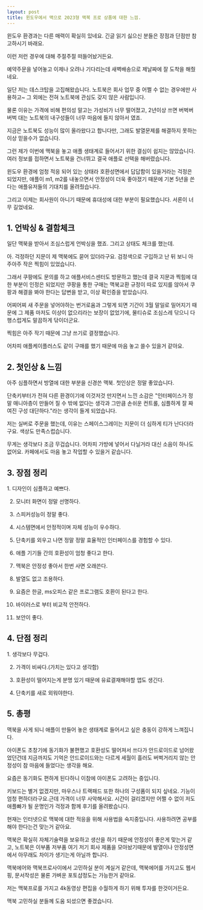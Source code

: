 ```yaml
---
layout: post
title: 윈도우에서 맥으로 2023형 맥북 프로 상품에 대한 느낌. 
---
```


윈도우 환경과는 다른 매력이 확실히 있네요.
긴글 읽기 싫으신 분들은 장점과 단점만 참고하시기 바래요.

이런 저런 경우에 대해 주절주절 떠들어놨거든요.

예약주문을 넣어놓고 이제나 오려나 기다리는데 새벽배송으로 제날짜에 잘 도착을 해줬네요.

일단 저는 데스크탑을 고집해왔습니다.
노트북은 회사 업무 중 어쩔 수 없는 경우에만 사용하고~ 그 외에는 전혀 노트북에 관심도 갖지 않은 사람입니다.

물론 이유는 가격에 비해 편의성 말고는 가성비가 너무 떨어졌고, 2년이상 쓰면 버벅버버벅 대는 노트북의 내구성들이 너무 마음에 들지 않아서 였죠.

지금은 노트북도 성능이 많이 올라왔다고 합니다만, 그래도 발열문제를 해결하지 못하는이상 믿을수가 없습니다.

그런 제가 이번에 맥북을 놓고 애플 생태계로 들어서기 위한 결심이 쉽지는 않았습니다.
여러 정보를 접하면서 노트북을 건너뛰고 결국 애플로 선택을 해버렸습니다.

윈도우 환경에 엄청 적응 되어 있는 상태라 호환성면에서 답답함이 있을거라는 걱정은 되었지만,
애플이 m1, m2를 내놓으면서 안정성이 더욱 좋아졌기 때문에 기본 5년을 쓴다는 애플유저들의 기대치를 올려줬습니다.

그리고 이제는 회사원이 아니기 때문에 휴대성에 대한 부분이 필요했습니다.
서론이 너무 길었네요.




<h2>1. 언박싱 & 결함체크</h2>
일단 맥북을 받아서 조심스럽게 언박싱을 했죠. 그리고 상태도 체크를 했는데.

아. 걱정하던 지문이 제 맥북에도 묻어 있더라구요. 검정색으로 구입하고 난 뒤 보니 아주아주 작은 찍힘이 있었습니다.

그래서 쿠팡에도 문의를 하고 애플서비스센터도 방문하고 했는데 결국 지문과 찍힘에 대한 부분이 인정은 되었지만 쿠팡을 통한 구매는 맥북교환 규정이 따로 있지를 않아서 쿠팡과 해결을 봐야 한다는 답변을 받고, 이상 확인증을 받았습니다.

어찌어찌 새 주문을 넣어야하는 번거로움과 그렇게 되면 기간이 3월 말일로 밀어지기 때문에 그 제품 마저도
이상이 없으리라는 보장이 없었기에, 물티슈로 조심스레 닦으니 다행스럽게도 말끔하게 닦이더군요.

찍힘은 아주 작기 때문에 그냥 쓰기로 결정했습니다.

어차피 애플케이플러스도 같이 구매를 했기 때문에 마음 놓고 쓸수 있을거 같아요.



<h2>2. 첫인상 & 느낌</h2>
아주 심플하면서 방열에 대한 부분을 신경쓴 맥북. 첫인상은 정말 좋았습니다.

단축키부터가 전혀 다른 환경이기에 이것저것 만지면서 느낀 소감은 "인터페이스가 정말 매니아층이 만들어 질 수 밖에 없다는 생각과 그만큼 손쉬운 컨트롤, 심플하게 잘 짜여진 구성 대단하다."라는 생각이 들게 되었습니다.

저는 실버로 주문을 했는데, 이유는 스페이스그레이는 지문이 더 심하게 티가 난다더라구요.
색상도 만족스럽습니다.

무게는 생각보다 조금 무겁습니다. 어차피 가방에 넣어서 다닐거라 대신 소음이 하나도 없어요. 카페에서도 마음 놓고 작업할 수 있을거 같습니다.



<h2>3. 장점 정리</h2>
1. 디자인이 심플하고 예쁘다.

2. 모니터 화면이 정말 선명하다.

3. 스피커성능이 정말 좋다.

4. 시스템면에서 안정적이며 자체 성능이 우수하다.

5. 단축키를 외우고 나면 정말 정말 효율적인 인터페이스를 경험할 수 있다.

6. 애플 기기들 간의 호환성이 엄청 좋다고 한다.

7. 맥북은 안정성 좋아서 한번 사면 오래쓴다.

8. 발열도 없고 조용하다.

9. 요즘은 한글, ms오피스 같은 프로그램도 호환이 된다고 한다.

10. 바이러스로 부터 비교적 안전하다.

11. 보안이 좋다.



<h2>4. 단점 정리</h2>
1. 생각보다 무겁다.

2. 가격이 비싸다.(가치는 있다고 생각함)

3. 호환성이 떨어지는게 분명 있기 때문에 유료결재해야할 앱도 생긴다.

4. 단축키를 새로 외워야한다.



<h2>5. 총평</h2>
맥북을 사게 되니 애플이 만들어 놓은 생태계로 들어서고 싶은 충동이 강하게 느껴집니다.

아이폰도 초창기에 동기화가 불편했고 호환성도 떨어져서 쓰다가 안드로이드로 넘어왔었던건데 지금까지도 기억은 안드로이드와는 다르게 세월이 흘러도 버벅거리지 않는 안정성이 참 마음에 들었다는 생각을 해요.

요즘은 동기화도 편하게 된다하니 이참에 아이폰도 고려하는 중입니다.

키보드는 별거 없겠지만, 마우스나 트랙패드 또한 하나의 구성품이 되지 싶네요.
기능이 엄청 편하더라구요.근데 가격이 너무 사악해서요.
시간이 걸리겠지만 어쩔 수 없이 저도 애플빠가 될 운명인가 걱정과 함께 후기를 올려봤습니다.

현재는 인터넷으로 맥북에 대한 적응을 위해 사용법을 숙지중입니다.
사용하려면 공부를 해야 한다는건 맞는거 같아요.

맥북은 확실히 자체기술력을 보유하고 생산을 하기 때문에 안정성이 좋은게 맞는거 같고, 노트북은 이부품 저부품 여기 저기 회사 제품을 모아놨기때문에 발열이나 안정성면에서 아무래도 차이가 생기는게 아닐까 합니다.

맥북에어와 맥북프로사이에서 고민하실 분이 계실거 같은데, 맥북에어를 가지고도 웹서핑, 문서작성은 물론 가벼운 포토샵정도는 가능한거 같아요.

저는 맥북프로를 가지고 4k동영상 편집을 수월하게 하기 위해 투자를 한것이거든요.

맥북 고민하실 분들께 도움 되셨으면 좋겠습니다.